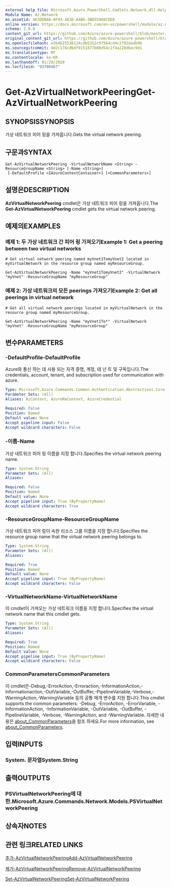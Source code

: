```yaml
---
external help file: Microsoft.Azure.PowerShell.Cmdlets.Network.dll-Help.xml
Module Name: Az.Network
ms.assetid: 463DDBA8-0F93-483D-A4B6-3B055968CDE8
online version: https://docs.microsoft.com/en-us/powershell/module/az.network/get-azvirtualnetworkpeering
schema: 2.0.0
content_git_url: https://github.com/Azure/azure-powershell/blob/master/src/Network/Network/help/Get-AzVirtualNetworkPeering.md
original_content_git_url: https://github.com/Azure/azure-powershell/blob/master/src/Network/Network/help/Get-AzVirtualNetworkPeering.md
ms.openlocfilehash: e2b4625536124cdb5352c97564cd4c2792dadb96
ms.sourcegitcommit: 4d2c178cd6df9151877b08d54c1f4a228dbec9d1
ms.translationtype: MT
ms.contentlocale: ko-KR
ms.lasthandoff: 01/29/2020
ms.locfileid: "93700467"
---
```

# <span data-ttu-id="dece6-101">Get-AzVirtualNetworkPeering</span><span class="sxs-lookup"><span data-stu-id="dece6-101">Get-AzVirtualNetworkPeering</span></span>

## <span data-ttu-id="dece6-102">SYNOPSIS</span><span class="sxs-lookup"><span data-stu-id="dece6-102">SYNOPSIS</span></span>
<span data-ttu-id="dece6-103">가상 네트워크 피어 링을 가져옵니다.</span><span class="sxs-lookup"><span data-stu-id="dece6-103">Gets the virtual network peering.</span></span>

## <span data-ttu-id="dece6-104">구문과</span><span class="sxs-lookup"><span data-stu-id="dece6-104">SYNTAX</span></span>

```
Get-AzVirtualNetworkPeering -VirtualNetworkName <String> -ResourceGroupName <String> [-Name <String>]
 [-DefaultProfile <IAzureContextContainer>] [<CommonParameters>]
```

## <span data-ttu-id="dece6-105">설명은</span><span class="sxs-lookup"><span data-stu-id="dece6-105">DESCRIPTION</span></span>
<span data-ttu-id="dece6-106">**AzVirtualNetworkPeering** cmdlet은 가상 네트워크 피어 링을 가져옵니다.</span><span class="sxs-lookup"><span data-stu-id="dece6-106">The **Get-AzVirtualNetworkPeering** cmdlet gets the virtual network peering.</span></span>

## <span data-ttu-id="dece6-107">예제의</span><span class="sxs-lookup"><span data-stu-id="dece6-107">EXAMPLES</span></span>

### <span data-ttu-id="dece6-108">예제 1: 두 가상 네트워크 간 피어 링 가져오기</span><span class="sxs-lookup"><span data-stu-id="dece6-108">Example 1: Get a peering between two virtual networks</span></span>
```
# Get virtual network peering named myVnet1TomyVnet2 located in myVirtualNetwork in the resource group named myResourceGroup.

Get-AzVirtualNetworkPeering -Name "myVnet1TomyVnet2" -VirtualNetwork "myVnet" -ResourceGroupName "myResourceGroup"
```

### <span data-ttu-id="dece6-109">예제 2: 가상 네트워크의 모든 peerings 가져오기</span><span class="sxs-lookup"><span data-stu-id="dece6-109">Example 2: Get all peerings in virtual network</span></span>
```
# Get all virtual network peerings located in myVirtualNetwork in the resource group named myResourceGroup.

Get-AzVirtualNetworkPeering -Name "myVnet1To*" -VirtualNetwork "myVnet" -ResourceGroupName "myResourceGroup"
```

## <span data-ttu-id="dece6-110">변수</span><span class="sxs-lookup"><span data-stu-id="dece6-110">PARAMETERS</span></span>

### <span data-ttu-id="dece6-111">-DefaultProfile</span><span class="sxs-lookup"><span data-stu-id="dece6-111">-DefaultProfile</span></span>
<span data-ttu-id="dece6-112">Azure와 통신 하는 데 사용 되는 자격 증명, 계정, 테 넌 트 및 구독입니다.</span><span class="sxs-lookup"><span data-stu-id="dece6-112">The credentials, account, tenant, and subscription used for communication with azure.</span></span>

```yaml
Type: Microsoft.Azure.Commands.Common.Authentication.Abstractions.Core.IAzureContextContainer
Parameter Sets: (All)
Aliases: AzContext, AzureRmContext, AzureCredential

Required: False
Position: Named
Default value: None
Accept pipeline input: False
Accept wildcard characters: False
```

### <span data-ttu-id="dece6-113">-이름</span><span class="sxs-lookup"><span data-stu-id="dece6-113">-Name</span></span>
<span data-ttu-id="dece6-114">가상 네트워크 피어 링 이름을 지정 합니다.</span><span class="sxs-lookup"><span data-stu-id="dece6-114">Specifies the virtual network peering name.</span></span>

```yaml
Type: System.String
Parameter Sets: (All)
Aliases:

Required: False
Position: Named
Default value: None
Accept pipeline input: True (ByPropertyName)
Accept wildcard characters: True
```

### <span data-ttu-id="dece6-115">-ResourceGroupName</span><span class="sxs-lookup"><span data-stu-id="dece6-115">-ResourceGroupName</span></span>
<span data-ttu-id="dece6-116">가상 네트워크 피어 링이 속한 리소스 그룹 이름을 지정 합니다.</span><span class="sxs-lookup"><span data-stu-id="dece6-116">Specifies the resource group name that the virtual network peering belongs to.</span></span>

```yaml
Type: System.String
Parameter Sets: (All)
Aliases:

Required: True
Position: Named
Default value: None
Accept pipeline input: True (ByPropertyName)
Accept wildcard characters: False
```

### <span data-ttu-id="dece6-117">-VirtualNetworkName</span><span class="sxs-lookup"><span data-stu-id="dece6-117">-VirtualNetworkName</span></span>
<span data-ttu-id="dece6-118">이 cmdlet이 가져오는 가상 네트워크 이름을 지정 합니다.</span><span class="sxs-lookup"><span data-stu-id="dece6-118">Specifies the virtual network name that this cmdlet gets.</span></span>

```yaml
Type: System.String
Parameter Sets: (All)
Aliases:

Required: True
Position: Named
Default value: None
Accept pipeline input: True (ByPropertyName)
Accept wildcard characters: False
```

### <span data-ttu-id="dece6-119">CommonParameters</span><span class="sxs-lookup"><span data-stu-id="dece6-119">CommonParameters</span></span>
<span data-ttu-id="dece6-120">이 cmdlet은-Debug,-ErrorAction,-Erroraction,-InformationAction,-Informationaction,-OutVariable,-OutBuffer,-PipelineVariable,-Verbose,-WarningAction,-WarningVariable 등의 공통 매개 변수를 지원 합니다.</span><span class="sxs-lookup"><span data-stu-id="dece6-120">This cmdlet supports the common parameters: -Debug, -ErrorAction, -ErrorVariable, -InformationAction, -InformationVariable, -OutVariable, -OutBuffer, -PipelineVariable, -Verbose, -WarningAction, and -WarningVariable.</span></span> <span data-ttu-id="dece6-121">자세한 내용은 [about_CommonParameters](https://go.microsoft.com/fwlink/?LinkID=113216)을 참조 하세요.</span><span class="sxs-lookup"><span data-stu-id="dece6-121">For more information, see [about_CommonParameters](https://go.microsoft.com/fwlink/?LinkID=113216).</span></span>

## <span data-ttu-id="dece6-122">입력</span><span class="sxs-lookup"><span data-stu-id="dece6-122">INPUTS</span></span>

### <span data-ttu-id="dece6-123">System. 문자열</span><span class="sxs-lookup"><span data-stu-id="dece6-123">System.String</span></span>

## <span data-ttu-id="dece6-124">출력</span><span class="sxs-lookup"><span data-stu-id="dece6-124">OUTPUTS</span></span>

### <span data-ttu-id="dece6-125">PSVirtualNetworkPeering에 대 한.</span><span class="sxs-lookup"><span data-stu-id="dece6-125">Microsoft.Azure.Commands.Network.Models.PSVirtualNetworkPeering</span></span>

## <span data-ttu-id="dece6-126">상속자</span><span class="sxs-lookup"><span data-stu-id="dece6-126">NOTES</span></span>

## <span data-ttu-id="dece6-127">관련 링크</span><span class="sxs-lookup"><span data-stu-id="dece6-127">RELATED LINKS</span></span>

[<span data-ttu-id="dece6-128">추가-AzVirtualNetworkPeering</span><span class="sxs-lookup"><span data-stu-id="dece6-128">Add-AzVirtualNetworkPeering</span></span>](./Add-AzVirtualNetworkPeering.md)

[<span data-ttu-id="dece6-129">제거-AzVirtualNetworkPeering</span><span class="sxs-lookup"><span data-stu-id="dece6-129">Remove-AzVirtualNetworkPeering</span></span>](./Remove-AzVirtualNetworkPeering.md)

[<span data-ttu-id="dece6-130">Set-AzVirtualNetworkPeering</span><span class="sxs-lookup"><span data-stu-id="dece6-130">Set-AzVirtualNetworkPeering</span></span>](./Set-AzVirtualNetworkPeering.md)
